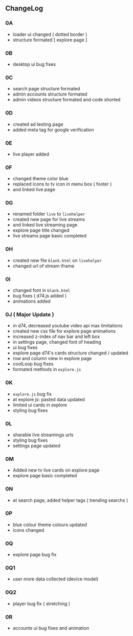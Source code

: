 ## ChangeLog
### 0A
- loader ui changed ( dotted border )
- structure formated [ explore page ]

### 0B
- desktop ui bug fixes 

### 0C 
- search page structure formated
- admin accounts structure formated
- admin videos structure formated and code shorted

### 0D
- created ad testing page
- added meta tag for google verification

### 0E 
- live player added

### 0F
- changed theme color blue
- replaced icons to tv icon in menu box ( footer )
- and linked live page

### 0G
- renamed folder `live` to `livehelper`
- created new page for live streams
- and linked live streaming page
- explore page title changed
- live streams page basic completed

### 0H
- created new file `blank.html` on `livehelper`
- changed url of stream iframe

### 0I
- changed font in `blank.html`
- bug fixes ( d74.js added )
- animations added

### 0J ( Major Update )
- in d74, decreased youtube video api max limitations
- created new css file for explore page animations
- increased z-index of nav bar and left box
- in settings page, changed font of heading
- ui bug fixes
- explore page d74's cards structure changed / updated 
- row and column view in explore page
- coolLoop bug fixes
- formated methods in `explore.js`

### 0K
- `explore.js` bug fix 
- at explore js: pasted data updated
- limited ui cards in explore
- styling bug fixes

### 0L
- sharable live streamings urls
- styling bug fixes 
- settings page updated

### 0M
- Added new tv live cards on explore page
- explore page basic completed

### 0N
- at search page, added helper tags ( trending searchs )

### 0P 
- blue colour theme colours updated
- icons changed

### 0Q
- explore page bug fix

### 0Q1
- user more data collected (device model)

### 0Q2
- player bug fix ( stretching )

### 0R
- accounts ui bug fixes and animation